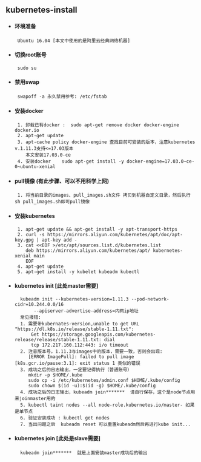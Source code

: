 ## kubernetes-install

+  #### 环境准备
        Ubuntu 16.04 [本文中使用的是阿里云经典网络机器]

+  #### 切换root账号
        sudo su
+  #### 禁用swap
        swapoff -a 永久禁用参考: /etc/fstab
+  #### 安装docker
        1. 卸载已有docker :  sudo apt-get remove docker docker-engine docker.io
        2. apt-get update
        3. apt-cache policy docker-engine 查找目前可安装的版本，注意kubernetes v.1.11.3支持<=17.03版本
           本文安装17.03.0-ce   
        4. 安装docker    sudo apt-get install -y docker-engine=17.03.0~ce-0~ubuntu-xenial               
+  #### pull镜像 (有此步骤、可以不用科学上网)
        1. 将当前目录的images、pull_images.sh文件 拷贝到机器自定义目录，然后执行 sh pull_images.sh即可pull镜像    
+  #### 安装kubernetes
        1. apt-get update && apt-get install -y apt-transport-https
        2. curl -s https://mirrors.aliyun.com/kubernetes/apt/doc/apt-key.gpg | apt-key add -
        3. cat <<EOF >/etc/apt/sources.list.d/kubernetes.list
           deb https://mirrors.aliyun.com/kubernetes/apt/ kubernetes-xenial main
           EOF
        4. apt-get update
        5. apt-get install -y kubelet kubeadm kubectl
+ #### kubernetes init [此处master需要]
        kubeadm init --kubernetes-version=1.11.3 --pod-network-cidr=10.244.0.0/16 
             --apiserver-advertise-address=内网ip地址 
        常见报错:
        1. 需要带kubernates-version,unable to get URL "https://dl.k8s.io/release/stable-1.11.txt": 
            Get https://storage.googleapis.com/kubernetes-release/release/stable-1.11.txt: dial 
            tcp 172.217.160.112:443: i/o timeout
        2. 注意版本号，1.11.3与images中的版本，需要一致，否则会出现:     
           [ERROR ImagePull]: failed to pull image [k8s.gcr.io/pause:3.1]: exit status 1 类似的错误              
        3. 成功之后的日志输出，一定要记得执行（普通账号）
           mkdir -p $HOME/.kube
           sudo cp -i /etc/kubernetes/admin.conf $HOME/.kube/config
           sudo chown $(id -u):$(id -g) $HOME/.kube/config
        4. 成功之后的日志输出，kubeadm join*******  请自行保存，这个是node节点用来joinmaster用的 
        5. kubectl taint nodes --all node-role.kubernetes.io/master- 如果是单节点
        6. 验证安装成功 : kubectl get nodes
        7. 当出问题之后  kubeadm reset 可以重置kubeadm然后再进行kube init...
+ #### kubernetes join [此处是slave需要]
        kubeadm join*******  就是上面安装master成功后的输出          
